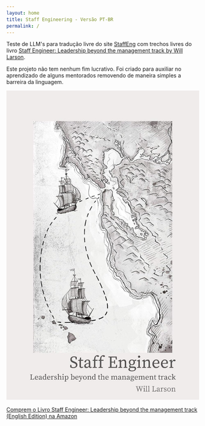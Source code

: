 ```yaml
---
layout: home
title: Staff Engineering - Versão PT-BR
permalink: /
---
```


Teste de LLM's para tradução livre do site [StaffEng](https://staffeng.com/) com trechos livres do livro [Staff Engineer: Leadership beyond the management track by Will Larson](https://staffeng.com/book). 

Este projeto não tem nenhum fim lucrativo. Foi criado para auxiliar no aprendizado de alguns mentorados removendo de maneira simples a barreira da linguagem. 


![](/assets/path.jpeg)

[Comprem o Livro Staff Engineer: Leadership beyond the management track (English Edition) na Amazon](https://www.amazon.com.br/Staff-Engineer-Leadership-management-English-ebook/dp/B08RMSHYGG)





